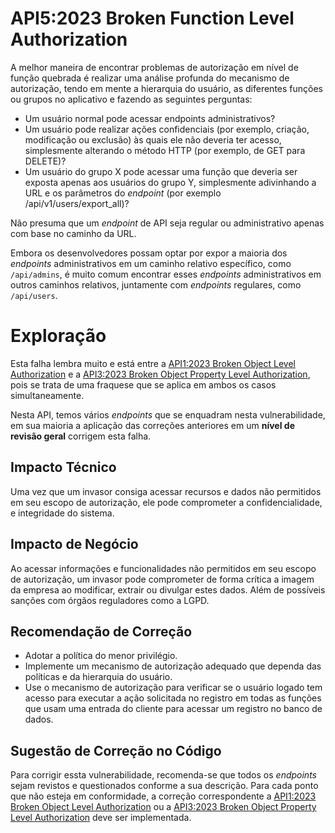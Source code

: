 # API5:2023 Broken Function Level Authorization

A melhor maneira de encontrar problemas de autorização em nível de função quebrada é realizar uma análise profunda do mecanismo de autorização, tendo em mente a hierarquia do usuário, as diferentes funções ou grupos no aplicativo e fazendo as seguintes perguntas:

- Um usuário normal pode acessar endpoints administrativos?
- Um usuário pode realizar ações confidenciais (por exemplo, criação, modificação ou exclusão) às quais ele não deveria ter acesso, simplesmente alterando o método HTTP (por exemplo, de GET para DELETE)?
- Um usuário do grupo X pode acessar uma função que deveria ser exposta apenas aos usuários do grupo Y, simplesmente adivinhando a URL e os parâmetros do *endpoint* (por exemplo /api/v1/users/export_all)?

Não presuma que um *endpoint* de API seja regular ou administrativo apenas com base no caminho da URL.

Embora os desenvolvedores possam optar por expor a maioria dos *endpoints* administrativos em um caminho relativo específico, como `/api/admins`, é muito comum encontrar esses *endpoints* administrativos em outros caminhos relativos, juntamente com *endpoints* regulares, como `/api/users`.

# Exploração

Esta falha lembra muito e está entre a [API1:2023 Broken Object Level Authorization](https://github.com/h41stur/api-vuln/tree/main/docs/API01-2023) e a [API3:2023 Broken Object Property Level Authorization](https://github.com/h41stur/api-vuln/tree/main/docs/API03-2023), pois se trata de uma fraquese que se aplica em ambos os casos simultaneamente. 

Nesta API, temos vários *endpoints* que se enquadram nesta vulnerabilidade, em sua maioria a aplicação das correções anteriores em um **nível de revisão geral** corrigem esta falha.

## Impacto Técnico

Uma vez que um invasor consiga acessar recursos e dados não permitidos em seu escopo de autorização, ele pode comprometer a confidencialidade, e integridade do sistema.

## Impacto de Negócio

Ao acessar informações e funcionalidades não permitidos em seu escopo de autorização, um invasor pode comprometer de forma crítica a imagem da empresa ao modificar, extrair ou divulgar estes dados. Além de possíveis sanções com órgãos reguladores como a LGPD.

## Recomendação de Correção

- Adotar a política do menor privilégio.
- Implemente um mecanismo de autorização adequado que dependa das políticas e da hierarquia do usuário.
- Use o mecanismo de autorização para verificar se o usuário logado tem acesso para executar a ação solicitada no registro em todas as funções que usam uma entrada do cliente para acessar um registro no banco de dados.

## Sugestão de Correção no Código

Para corrigir essta vulnerabilidade, recomenda-se que todos os *endpoints* sejam revistos e questionados conforme a sua descrição. Para cada ponto que não esteja em conformidade, a correção correspondente a [API1:2023 Broken Object Level Authorization](https://github.com/h41stur/api-vuln/tree/main/docs/API01-2023) ou a [API3:2023 Broken Object Property Level Authorization](https://github.com/h41stur/api-vuln/tree/main/docs/API03-2023) deve ser implementada.